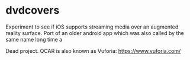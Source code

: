 # dvdcovers
Experiment to see if iOS supports streaming media over an augmented reality surface. Port of an older android app which was also called by the same name long time a

Dead project. QCAR is also known as Vuforia: https://www.vuforia.com/
